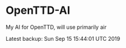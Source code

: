 # OpenTTD-AI
My AI for OpenTTD, will use primarily air

Latest backup: Sun Sep 15 15:44:01 UTC 2019
